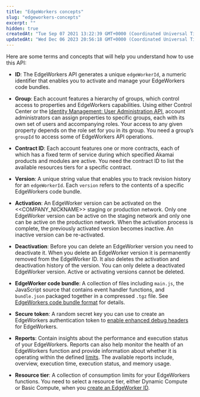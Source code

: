 ```yaml
---
title: "EdgeWorkers concepts"
slug: "edgeworkers-concepts"
excerpt: ""
hidden: true
createdAt: "Tue Sep 07 2021 13:22:39 GMT+0000 (Coordinated Universal Time)"
updatedAt: "Wed Dec 06 2023 20:56:18 GMT+0000 (Coordinated Universal Time)"
---
```

Here are some terms and concepts that will help you understand how to use this API:

- **ID**: The EdgeWorkers API generates a unique `edgeWorkerId`, a numeric identifier that enables you to activate and manage your EdgeWorkers code bundles.

- **Group**: Each account features a hierarchy of groups, which control access to properties and EdgeWorkers capabilities. Using either Control Center or the [Identity Management: User Administration API](https://developer.akamai.com/api/core_features/identity_management_user_admin/v2.html), account administrators can assign properties to specific groups, each with its own set of users and accompanying roles. Your access to any given property depends on the role set for you in its group. You need a group’s `groupId` to access some of EdgeWorkers API operations.

- **Contract ID**: Each account features one or more contracts, each of which has a fixed term of service during which specified Akamai products and modules are active. You need the contract ID to list the available resources tiers for a specific contract.

- **Version**: A unique string value that enables you to track revision history for an `edgeWorkerId`. Each `version` refers to the contents of a specific EdgeWorkers code bundle.

- **Activation**: An EdgeWorker version can be activated on the <<COMPANY_NICKNAME>> staging or production network. Only one EdgeWorker version can be active on the staging network and only one can be active on the production network. When the activation process is complete, the previously activated version becomes inactive. An inactive version can be re-activated.

- **Deactivation**: Before you can delete an EdgeWorker version you need to deactivate it. When you delete an EdgeWorker version it is permanently removed from the EdgeWorker ID. It also deletes the activation and deactivation history of the version. You can only delete a deactivated EdgeWorker version. Active or activating versions cannot be deleted.

- **EdgeWorker code bundle**: A collection of files including `main.js`, the JavaScript source that contains event handler functions, and `bundle.json` packaged together in a compressed `.tgz` file. See [EdgeWorkers code bundle format](doc:code-bundle-format) for details.

- **Secure token**: A random secret key you can use to create an EdgeWorkers authentication token to [enable enhanced debug headers](doc:enable-enhanced-debug-headers) for EdgeWorkers.

- **Reports**: Contain insights about the performance and execution status of your EdgeWorkers. Reports can also help monitor the health of an EdgeWorkers function and provide information about whether it is operating within the defined [limits](doc:limitations). The available reports include, overview, execution time, execution status, and memory usage.

- **Resource tier**: A collection of consumption limits for your EdgeWorkers functions. You need to select a resource tier, either Dynamic Compute or Basic Compute, when you [create an EdgeWorker ID](doc:create-an-edgeworker-id).
